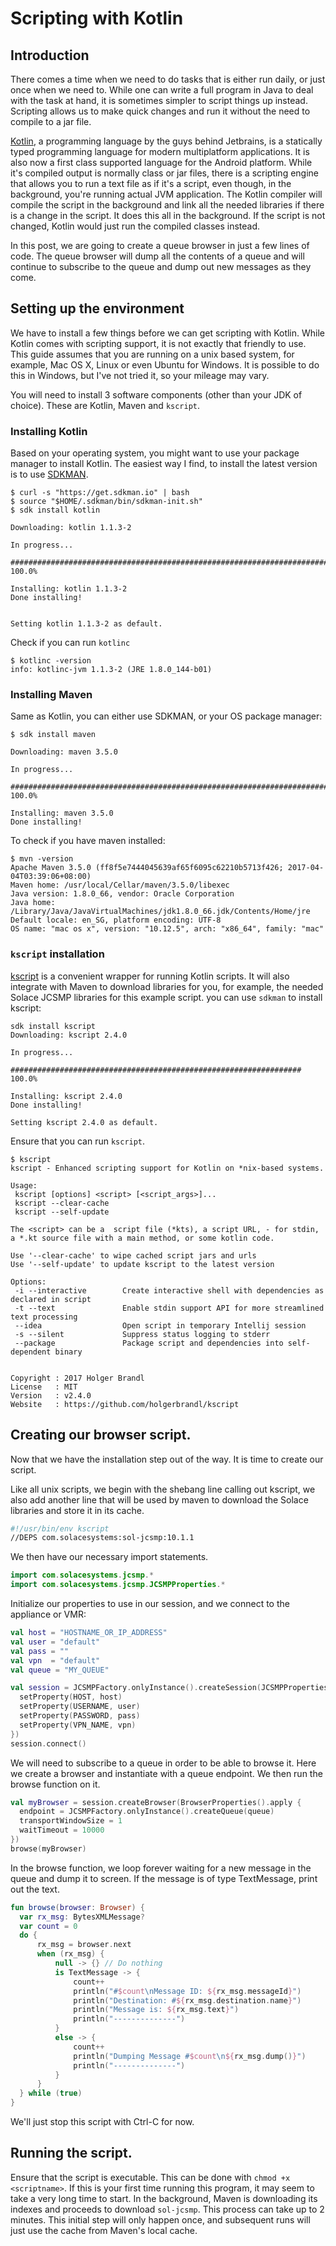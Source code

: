 # Scripting with Kotlin

## Introduction

There comes a time when we need to do tasks that is either run daily, or just once when we need to. While one can write a full program in Java to deal with the task at hand, it is sometimes simpler to script things up instead. Scripting allows us to make quick changes and run it without the need to compile to a jar file.

[Kotlin](https://kotlinlang.org/), a programming language by the guys behind Jetbrains, is a statically typed programming language for modern multiplatform applications. It is also now a first class supported language for the Android platform. While it's compiled output is normally class or jar files, there is a scripting engine that allows you to run a text file as if it's a script, even though, in the background, you're running actual JVM application. The Kotlin compiler will compile the script in the background and link all the needed libraries if there is a change in the script. It does this all in the background. If the script is not changed, Kotlin would just run the compiled classes instead.

In this post, we are going to create a queue browser in just a few lines of code. The queue browser will dump all the contents of a queue and will continue to subscribe to the queue and dump out new messages as they come.

## Setting up the environment

We have to install a few things before we can get scripting with Kotlin. While Kotlin comes with scripting support, it is not exactly that friendly to use. This guide assumes that you are running on a unix based system, for example, Mac OS X, Linux or even Ubuntu for Windows. It is possible to do this in Windows, but I've not tried it, so your mileage may vary.

You will need to install 3 software components (other than your JDK of choice). These are Kotlin, Maven and `kscript`.

### Installing Kotlin

Based on your operating system, you might want to use your package manager to install Kotlin. The easiest way I find, to install the latest version is to use [SDKMAN](http://sdkman.io/install.html).

``` shell
$ curl -s "https://get.sdkman.io" | bash
$ source "$HOME/.sdkman/bin/sdkman-init.sh"
$ sdk install kotlin

Downloading: kotlin 1.1.3-2

In progress...

######################################################################## 100.0%

Installing: kotlin 1.1.3-2
Done installing!


Setting kotlin 1.1.3-2 as default.
```

Check if you can run `kotlinc`

``` shell
$ kotlinc -version
info: kotlinc-jvm 1.1.3-2 (JRE 1.8.0_144-b01)
```

### Installing Maven

Same as Kotlin, you can either use SDKMAN, or your OS package manager:

``` shell
$ sdk install maven

Downloading: maven 3.5.0

In progress...

######################################################################## 100.0%

Installing: maven 3.5.0
Done installing!

```

To check if you have maven installed:

``` shell
$ mvn -version
Apache Maven 3.5.0 (ff8f5e7444045639af65f6095c62210b5713f426; 2017-04-04T03:39:06+08:00)
Maven home: /usr/local/Cellar/maven/3.5.0/libexec
Java version: 1.8.0_66, vendor: Oracle Corporation
Java home: /Library/Java/JavaVirtualMachines/jdk1.8.0_66.jdk/Contents/Home/jre
Default locale: en_SG, platform encoding: UTF-8
OS name: "mac os x", version: "10.12.5", arch: "x86_64", family: "mac"
```

### `kscript` installation

[kscript](https://github.com/holgerbrandl/kscript) is a convenient wrapper for running Kotlin scripts. It will also integrate with Maven to download libraries for you, for example, the needed Solace JCSMP libraries for this example script. you can use `sdkman` to install kscript:

``` shell
sdk install kscript
Downloading: kscript 2.4.0

In progress...

################################################################# 100.0%

Installing: kscript 2.4.0
Done installing!

Setting kscript 2.4.0 as default.
```

Ensure that you can run `kscript`.

``` shell
$ kscript 
kscript - Enhanced scripting support for Kotlin on *nix-based systems.

Usage:
 kscript [options] <script> [<script_args>]...
 kscript --clear-cache
 kscript --self-update

The <script> can be a  script file (*kts), a script URL, - for stdin, a *.kt source file with a main method, or some kotlin code.

Use '--clear-cache' to wipe cached script jars and urls
Use '--self-update' to update kscript to the latest version

Options:
 -i --interactive        Create interactive shell with dependencies as declared in script
 -t --text               Enable stdin support API for more streamlined text processing
 --idea                  Open script in temporary Intellij session
 -s --silent             Suppress status logging to stderr
 --package               Package script and dependencies into self-dependent binary


Copyright : 2017 Holger Brandl
License   : MIT
Version   : v2.4.0
Website   : https://github.com/holgerbrandl/kscript
```

## Creating our browser script.

Now that we have the installation step out of the way. It is time to create our script.

Like all unix scripts, we begin with the shebang line calling out kscript, we also add another line that will be used by maven to download the Solace libraries and store it in its cache.

``` bash
#!/usr/bin/env kscript
//DEPS com.solacesystems:sol-jcsmp:10.1.1
```

We then have our necessary import statements.

``` kotlin
import com.solacesystems.jcsmp.*
import com.solacesystems.jcsmp.JCSMPProperties.*
```

Initialize our properties to use in our session, and we connect to the appliance or VMR:

``` kotlin
val host = "HOSTNAME_OR_IP_ADDRESS"
val user = "default"
val pass = ""
val vpn  = "default"
val queue = "MY_QUEUE"

val session = JCSMPFactory.onlyInstance().createSession(JCSMPProperties().apply {
  setProperty(HOST, host)
  setProperty(USERNAME, user)
  setProperty(PASSWORD, pass)
  setProperty(VPN_NAME, vpn)
})
session.connect()
```

We will need to subscribe to a queue in order to be able to browse it. Here we create a browser and instantiate with a queue endpoint. We then run the browse function on it.

``` kotlin
val myBrowser = session.createBrowser(BrowserProperties().apply {
  endpoint = JCSMPFactory.onlyInstance().createQueue(queue)
  transportWindowSize = 1
  waitTimeout = 10000
})
browse(myBrowser)
```

In the browse function, we loop forever waiting for a new message in the queue and dump it to screen. If the message is of type TextMessage, print out the text.

``` kotlin
fun browse(browser: Browser) {
  var rx_msg: BytesXMLMessage?
  var count = 0
  do {
      rx_msg = browser.next
      when (rx_msg) {
          null -> {} // Do nothing
          is TextMessage -> {
              count++
              println("#$count\nMessage ID: ${rx_msg.messageId}")
              println("Destination: #${rx_msg.destination.name}")
              println("Message is: ${rx_msg.text}")
              println("--------------")
          }
          else -> {
              count++
              println("Dumping Message #$count\n${rx_msg.dump()}")
              println("--------------")
          }
      }
  } while (true)
}
```

We'll just stop this script with Ctrl-C for now.

## Running the script.

Ensure that the script is executable. This can be done with `chmod +x <scriptname>`. If this is your first time running this program, it may seem to take a very long time to start. In the background, Maven is downloading its indexes and proceeds to download `sol-jcsmp`. This process can take up to 2 minutes. This initial step will only happen once, and subsequent runs will just use the cache from Maven's local cache.
